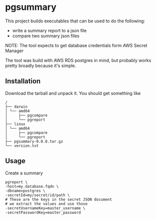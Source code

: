 # pgsummary
This project builds executables that can be used to do the following:
 - write a summary report to a json file
 - compare two summary json files

NOTE:  The tool expects to get database credentials form AWS Secret Manager

The tool was build with AWS RDS postgres in mind, but probably works pretty broadly because it's simple.  


## Installation

Download the tarball and unpack it. You should get something like
```
/
├── darwin
│ └── amd64
│     ├── pgcompare
│     └── pgreport
├── linux
│ └── amd64
│     ├── pgcompare
│     └── pgreport
├── pgsummary-0.0.0.tar.gz
└── version.txt
```
## Usage

Create a summary 
```shell
pgreport \
-host=my.database.fqdn \
-dbname=postgres \
-secretId=my/secret/id/path \
# These are the keys in the secret JSON document
# we extract the values and use those
-secretUsernameKey=master_username \
-secretPasswordKey=master_password
```